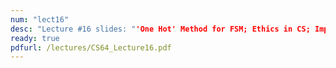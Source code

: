 ```yaml
---
num: "lect16"
desc: "Lecture #16 slides: "'One Hot' Method for FSM; Ethics in CS; Impact of CS"
ready: true
pdfurl: /lectures/CS64_Lecture16.pdf
---
```



